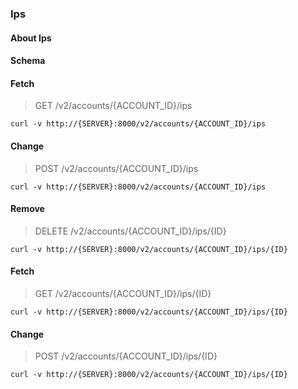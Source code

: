 ### Ips

#### About Ips

#### Schema



#### Fetch

> GET /v2/accounts/{ACCOUNT_ID}/ips

```curl
curl -v http://{SERVER}:8000/v2/accounts/{ACCOUNT_ID}/ips
```

#### Change

> POST /v2/accounts/{ACCOUNT_ID}/ips

```curl
curl -v http://{SERVER}:8000/v2/accounts/{ACCOUNT_ID}/ips
```

#### Remove

> DELETE /v2/accounts/{ACCOUNT_ID}/ips/{ID}

```curl
curl -v http://{SERVER}:8000/v2/accounts/{ACCOUNT_ID}/ips/{ID}
```

#### Fetch

> GET /v2/accounts/{ACCOUNT_ID}/ips/{ID}

```curl
curl -v http://{SERVER}:8000/v2/accounts/{ACCOUNT_ID}/ips/{ID}
```

#### Change

> POST /v2/accounts/{ACCOUNT_ID}/ips/{ID}

```curl
curl -v http://{SERVER}:8000/v2/accounts/{ACCOUNT_ID}/ips/{ID}
```

